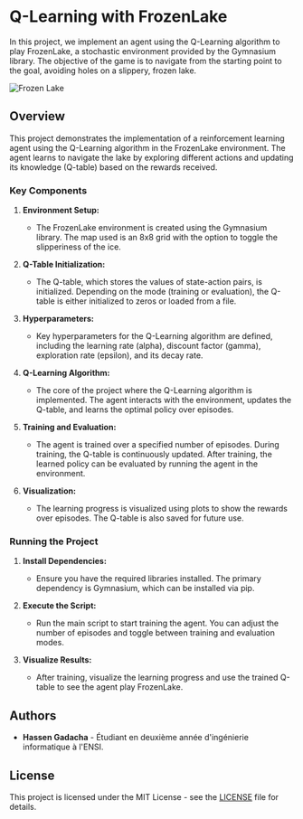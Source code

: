 # Q-Learning with FrozenLake

In this project, we implement an agent using the Q-Learning algorithm to play FrozenLake, a stochastic environment provided by the Gymnasium library. The objective of the game is to navigate from the starting point to the goal, avoiding holes on a slippery, frozen lake.

![Frozen Lake](FrozenLake.png)

## Overview

This project demonstrates the implementation of a reinforcement learning agent using the Q-Learning algorithm in the FrozenLake environment. The agent learns to navigate the lake by exploring different actions and updating its knowledge (Q-table) based on the rewards received.

### Key Components

1. **Environment Setup:**
   - The FrozenLake environment is created using the Gymnasium library. The map used is an 8x8 grid with the option to toggle the slipperiness of the ice.

2. **Q-Table Initialization:**
   - The Q-table, which stores the values of state-action pairs, is initialized. Depending on the mode (training or evaluation), the Q-table is either initialized to zeros or loaded from a file.

3. **Hyperparameters:**
   - Key hyperparameters for the Q-Learning algorithm are defined, including the learning rate (alpha), discount factor (gamma), exploration rate (epsilon), and its decay rate.

4. **Q-Learning Algorithm:**
   - The core of the project where the Q-Learning algorithm is implemented. The agent interacts with the environment, updates the Q-table, and learns the optimal policy over episodes.

5. **Training and Evaluation:**
   - The agent is trained over a specified number of episodes. During training, the Q-table is continuously updated. After training, the learned policy can be evaluated by running the agent in the environment.

6. **Visualization:**
   - The learning progress is visualized using plots to show the rewards over episodes. The Q-table is also saved for future use.

### Running the Project

1. **Install Dependencies:**
   - Ensure you have the required libraries installed. The primary dependency is Gymnasium, which can be installed via pip.

2. **Execute the Script:**
   - Run the main script to start training the agent. You can adjust the number of episodes and toggle between training and evaluation modes.

3. **Visualize Results:**
   - After training, visualize the learning progress and use the trained Q-table to see the agent play FrozenLake.

## Authors

- **Hassen Gadacha** - Étudiant en deuxième année d'ingénierie informatique à l'ENSI.

## License

This project is licensed under the MIT License - see the [LICENSE](LICENSE) file for details.
